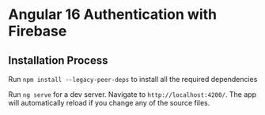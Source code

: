 # Angular 16 Authentication with Firebase

## Installation Process
Run `npm install --legacy-peer-deps` to install all the required dependencies

Run `ng serve` for a dev server. Navigate to `http://localhost:4200/`. The app will automatically reload if you change any of the source files.